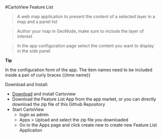 #CartoView Feature List

>  A web map application to present the content of a selected layer in a map and a panel list

> Author your map in GeoNode, make sure to include the layer of interest

> In the app configuration page select the content you want to display in the side panel

__Tip__

In the configuration form of the app. The item names need to be included inside a pair of curly braces {{itme name}}

Download and Install:
- [Download](http://cartologic.com/cartoview/download/) and install Cartoview 
-  Download the Feature List App from the app market, or you can directly download the zip file of this Github Repository
- Start CartoView
    * login as admin
    * Apps > Upload and select the zip file you downloaded
	* Go to the Apps page and click create new to create new Feature List Application
